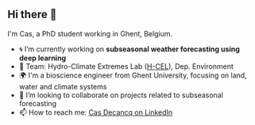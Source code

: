 ## Hi there 👋

I'm Cas, a PhD student working in Ghent, Belgium.

- :cyclone: I’m currently working on **subseasonal weather forecasting using deep learning**
- :muscle: Team: Hydro-Climate Extremes Lab ([H-CEL](https://www.ugent.be/bw/environment/en/research/h-cel)), Dep. Environment
- :earth_africa: I'm a bioscience engineer from Ghent University, focusing on land, water and climate systems
- 👯 I’m looking to collaborate on projects related to subseasonal forecasting
- 📫 How to reach me: [Cas Decancq on LinkedIn](www.linkedin.com/in/cas-decancq)
